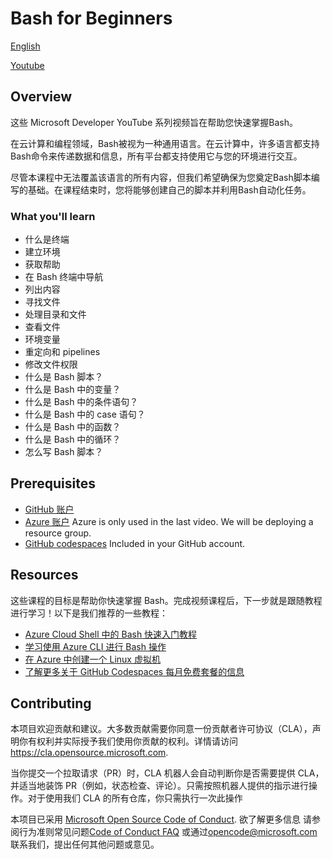 # Bash for Beginners

[English](./README.md)

[Youtube](https://youtube.com/playlist?list=PLlrxD0HtieHh9ZhrnEbZKhzk0cetzuX7l&si=6R0whHbZI2V9Ww2p)

## Overview

这些 Microsoft Developer YouTube 系列视频旨在帮助您快速掌握Bash。

在云计算和编程领域，Bash被视为一种通用语言。在云计算中，许多语言都支持Bash命令来传递数据和信息，所有平台都支持使用它与您的环境进行交互。

尽管本课程中无法覆盖该语言的所有内容，但我们希望确保为您奠定Bash脚本编写的基础。在课程结束时，您将能够创建自己的脚本并利用Bash自动化任务。

### What you'll learn

- 什么是终端
- 建立环境 
- 获取帮助 
- 在 Bash 终端中导航
- 列出内容
- 寻找文件
- 处理目录和文件
- 查看文件
- 环境变量
- 重定向和 pipelines
- 修改文件权限
- 什么是 Bash 脚本？
- 什么是 Bash 中的变量？
- 什么是 Bash 中的条件语句？
- 什么是 Bash 中的 case 语句？
- 什么是 Bash 中的函数？
- 什么是 Bash 中的循环？
- 怎么写 Bash 脚本？ 

## Prerequisites

- [GitHub 账户](https://github.com/join)
- [Azure 账户](https://azure.microsoft.com/free/) Azure is only used in the last video. We will be deploying a resource group.
- [GitHub codespaces](https://github.blog/changelog/2022-11-09-codespaces-for-free-and-pro-accounts/) Included in your GitHub account. 

## Resources

这些课程的目标是帮助你快速掌握 Bash。完成视频课程后，下一步就是跟随教程进行学习！以下是我们推荐的一些教程：

- [Azure Cloud Shell 中的 Bash 快速入门教程](https://aka.ms/QuickStartForBashAzure1)
- [学习使用 Azure CLI 进行 Bash 操作](https://aka.ms/BashWithAzureCLI1)
- [在 Azure 中创建一个 Linux 虚拟机](https://aka.ms/LinuxVirtualMachineAzure1)
- [了解更多关于 GitHub Codespaces 每月免费套餐的信息](https://aka.ms/GitHubCodespacesBilling1)

## Contributing

本项目欢迎贡献和建议。大多数贡献需要你同意一份贡献者许可协议（CLA），声明你有权利并实际授予我们使用你贡献的权利。详情请访问 https://cla.opensource.microsoft.com.

当你提交一个拉取请求（PR）时，CLA 机器人会自动判断你是否需要提供 CLA，并适当地装饰 PR（例如，状态检查、评论）。只需按照机器人提供的指示进行操作。对于使用我们 CLA 的所有仓库，你只需执行一次此操作

本项目已采用 [Microsoft Open Source Code of Conduct](https://opensource.microsoft.com/codeofconduct/). 欲了解更多信息 请参阅行为准则常见问题[Code of Conduct FAQ](https://opensource.microsoft.com/codeofconduct/faq/) 或通过[opencode@microsoft.com](mailto:opencode@microsoft.com) 联系我们，提出任何其他问题或意见。